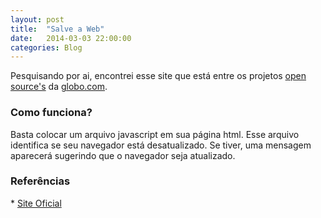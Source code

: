 ```yaml
---
layout: post
title:  "Salve a Web"
date:   2014-03-03 22:00:00
categories: Blog
---
```


Pesquisando por ai, encontrei esse site que está entre os projetos <a href="http://opensource.globo.com/‎" target="_blank">open source's</a> da <a href="https://github.com/globocom" target="_blank">globo.com</a>.

<h3>Como funciona?</h3>
Basta colocar um arquivo javascript em sua página html. Esse arquivo identifica se seu navegador está desatualizado. Se tiver, uma mensagem aparecerá sugerindo que o navegador seja atualizado.

<h3>Referências</h3>
 * <a href="http://salveaweb.com/" target="_blank">Site Oficial</a>


